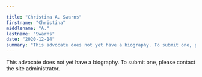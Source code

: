 ```yaml
---

title: "Christina A. Swarns"
firstname: "Christina"
middlename: "A."
lastname: "Swarns"
date: "2020-12-14"
summary: "This advocate does not yet have a biography. To submit one, please contact the site administrator."
---
```

This advocate does not yet have a biography. To submit one, please contact the site administrator.

